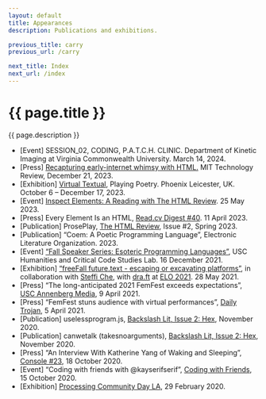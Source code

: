 ```yaml
---
layout: default
title: Appearances
description: Publications and exhibitions.

previous_title: carry
previous_url: /carry

next_title: Index
next_url: /index
---
```


<div class="intro">
  <h1>{{ page.title }}</h1>
  <div>
    <p>{{ page.description }}</p>
  </div>
</div>

<ul>
  <li>[Event] SESSION_02, CODING, P.A.T.C.H. CLINIC. Department of Kinetic Imaging at Virginia Commonwealth University. March 14, 2024.</li>
  <li>[Press] <a href="https://www.technologyreview.com/2023/12/21/1084525/internet-whimsy-html-energy/">Recapturing early-internet whimsy with HTML.</a> MIT Technology Review, December 21, 2023.</li>
  <li>[Exhibition] <a href="https://playingpoetry.com/virtual-textual/">Virtual Textual</a>, Playing Poetry. Phoenix Leicester, UK. October 6 – December 17, 2023.</li>
  <li>[Event] <a href="https://www.culturehub.org/events/inspect-elements">Inspect Elements: A Reading with The HTML Review</a>. 25 May 2023.</li>
  <li>[Press] Every Element Is an HTML, <a href="https://us1.campaign-archive.com/?u=06d4331d3f6ca1049be212ef8&id=6009a3d951">Read.cv Digest #40</a>. 11 April 2023.</li>
  <li>[Publication] ProsePlay, <a href="https://thehtml.review/">The HTML Review</a>, Issue #2, Spring 2023.</li>
  <li>[Publication] “Coem: A Poetic Programming Language”, Electronic Literature Organization. 2023.</li>
  <li>[Event] <a href="https://01780572652976273811.googlegroups.com/attach/882a8e313d283/Esolangtalk.jpeg?part=0.1&amp;view=1&amp;vt=ANaJVrE4Naiz9fUFEsFiQAk3IQtLVFoPP5gSOy8fvP_NFQPOjJ0LnJErsTYQo-zqpcm5WOEUR1MankFwh3ZkCzk-amn0cww-_t-9JdnfjekhpJrHwpCsjkE">“Fall Speaker Series: Esoteric Programming Languages”</a>, USC Humanities and Critical Code Studies Lab. 16 December 2021.</li>
  <li>[Exhibition] <a href="https://hasgeek.com/ajaibghar/freefall-future-text/">“freeFall future.text - escaping or excavating platforms”</a>, in collaboration with <a href="https://steffiche.com">Steffi Che</a>, with <a href="https://dra-ft.site/">dra.ft</a> at <a href="https://eliterature.org/elo2021/">ELO 2021</a>. 28 May 2021.</li>
  <li>[Press] “The long-anticipated 2021 FemFest exceeds expectations”, <a href="https://www.uscannenbergmedia.com/2021/04/09/the-long-anticipated-2021-femfest-exceeds-expectations/">USC Annenberg Media</a>, 9 April 2021.</li>
  <li>[Press] “FemFest stuns audience with virtual performances”, <a href="https://dailytrojan.com/2021/04/05/femfest-stuns-audience-with-virtual-performances/">Daily Trojan</a>, 5 April 2021.</li>
  <li>[Publication] uselessprogram.js, <a href="https://backslashlit.com/issues/2/katherine-yang-uselessprogram">Backslash Lit, Issue 2: Hex</a>, November 2020.</li>
  <li>[Publication] canwetalk (takesnoarguments), <a href="https://backslashlit.com/issues/2/katherine-yang-canwetalk">Backslash Lit, Issue 2: Hex</a>, November 2020.</li>
  <li>[Press] “An Interview With Katherine Yang of Waking and Sleeping”, <a href="https://console.substack.com/p/console-23">Console #23</a>, 18 October 2020.</li>
  <li>[Event] “Coding with friends with @kayserifserif”, <a href="https://www.youtube.com/watch?v=9-4H2PuZlsU">Coding with Friends</a>, 15 October 2020.</li>
  <li>[Exhibition] <a href="https://www.instagram.com/p/B9H7Iodhygz/">Processing Community Day LA</a>, 29 February 2020.</li>
</ul>